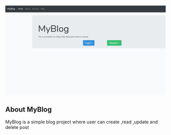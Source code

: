 <p align="center"><img src="img.png"></p>

## About MyBlog

MyBlog is a simple blog project where user can create ,read ,update and delete post 



